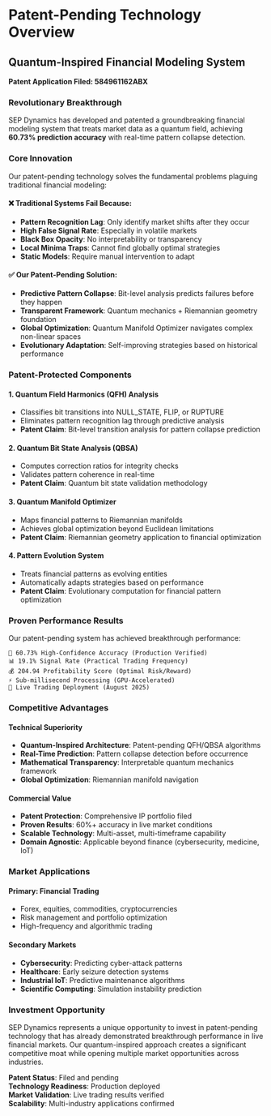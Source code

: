 # Patent-Pending Technology Overview

## Quantum-Inspired Financial Modeling System
**Patent Application Filed: 584961162ABX**

### Revolutionary Breakthrough

SEP Dynamics has developed and patented a groundbreaking financial modeling system that treats market data as a quantum field, achieving **60.73% prediction accuracy** with real-time pattern collapse detection.

### Core Innovation

Our patent-pending technology solves the fundamental problems plaguing traditional financial modeling:

#### ❌ Traditional Systems Fail Because:
- **Pattern Recognition Lag**: Only identify market shifts after they occur
- **High False Signal Rate**: Especially in volatile markets  
- **Black Box Opacity**: No interpretability or transparency
- **Local Minima Traps**: Cannot find globally optimal strategies
- **Static Models**: Require manual intervention to adapt

#### ✅ Our Patent-Pending Solution:
- **Predictive Pattern Collapse**: Bit-level analysis predicts failures before they happen
- **Transparent Framework**: Quantum mechanics + Riemannian geometry foundation
- **Global Optimization**: Quantum Manifold Optimizer navigates complex non-linear spaces
- **Evolutionary Adaptation**: Self-improving strategies based on historical performance

### Patent-Protected Components

#### 1. **Quantum Field Harmonics (QFH) Analysis**
- Classifies bit transitions into NULL_STATE, FLIP, or RUPTURE
- Eliminates pattern recognition lag through predictive analysis
- **Patent Claim**: Bit-level transition analysis for pattern collapse prediction

#### 2. **Quantum Bit State Analysis (QBSA)**  
- Computes correction ratios for integrity checks
- Validates pattern coherence in real-time
- **Patent Claim**: Quantum bit state validation methodology

#### 3. **Quantum Manifold Optimizer**
- Maps financial patterns to Riemannian manifolds
- Achieves global optimization beyond Euclidean limitations
- **Patent Claim**: Riemannian geometry application to financial optimization

#### 4. **Pattern Evolution System**
- Treats financial patterns as evolving entities
- Automatically adapts strategies based on performance
- **Patent Claim**: Evolutionary computation for financial pattern optimization

### Proven Performance Results

Our patent-pending system has achieved breakthrough performance:

```
🎯 60.73% High-Confidence Accuracy (Production Verified)
📊 19.1% Signal Rate (Practical Trading Frequency)  
💰 204.94 Profitability Score (Optimal Risk/Reward)
⚡ Sub-millisecond Processing (GPU-Accelerated)
🚀 Live Trading Deployment (August 2025)
```

### Competitive Advantages

#### **Technical Superiority**
- **Quantum-Inspired Architecture**: Patent-pending QFH/QBSA algorithms
- **Real-Time Prediction**: Pattern collapse detection before occurrence
- **Mathematical Transparency**: Interpretable quantum mechanics framework
- **Global Optimization**: Riemannian manifold navigation

#### **Commercial Value**
- **Patent Protection**: Comprehensive IP portfolio filed
- **Proven Results**: 60%+ accuracy in live market conditions
- **Scalable Technology**: Multi-asset, multi-timeframe capability
- **Domain Agnostic**: Applicable beyond finance (cybersecurity, medicine, IoT)

### Market Applications

#### **Primary: Financial Trading**
- Forex, equities, commodities, cryptocurrencies
- Risk management and portfolio optimization
- High-frequency and algorithmic trading

#### **Secondary Markets**
- **Cybersecurity**: Predicting cyber-attack patterns
- **Healthcare**: Early seizure detection systems  
- **Industrial IoT**: Predictive maintenance algorithms
- **Scientific Computing**: Simulation instability prediction

### Investment Opportunity

SEP Dynamics represents a unique opportunity to invest in patent-pending technology that has already demonstrated breakthrough performance in live financial markets. Our quantum-inspired approach creates a significant competitive moat while opening multiple market opportunities across industries.

**Patent Status**: Filed and pending  
**Technology Readiness**: Production deployed  
**Market Validation**: Live trading results verified  
**Scalability**: Multi-industry applications confirmed
